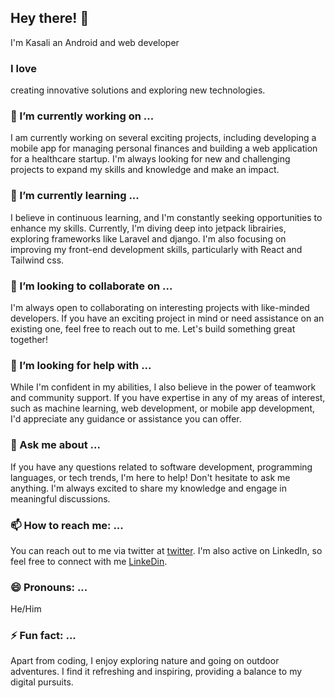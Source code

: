 ## Hey there! 👋

I'm Kasali an Android and web developer
   
### I love
creating innovative solutions and exploring new technologies. 
### 🔭 I’m currently working on ...

I am currently working on several exciting projects, including developing a mobile app for managing personal finances and building a web application for a healthcare startup. I'm always looking for new and challenging projects to expand my skills and knowledge and make an impact.

### 🌱 I’m currently learning ...

I believe in continuous learning, and I'm constantly seeking opportunities to enhance my skills. Currently, I'm diving deep into jetpack librairies, exploring frameworks like Laravel and django. I'm also focusing on improving my front-end development skills, particularly with React and Tailwind css.

### 👯 I’m looking to collaborate on ...

I'm always open to collaborating on interesting projects with like-minded developers. If you have an exciting project in mind or need assistance on an existing one, feel free to reach out to me. Let's build something great together!

### 🤔 I’m looking for help with ...

While I'm confident in my abilities, I also believe in the power of teamwork and community support. If you have expertise in any of my areas of interest, such as machine learning, web development, or mobile app development, I'd appreciate any guidance or assistance you can offer.

### 💬 Ask me about ...

If you have any questions related to software development, programming languages, or tech trends, I'm here to help! Don't hesitate to ask me anything. I'm always excited to share my knowledge and engage in meaningful discussions.

### 📫 How to reach me: ...

You can reach out to me via twitter at [twitter](https://twitter.com/kadev4solutions). I'm also active on LinkedIn, so feel free to connect with me [LinkeDin](https://www.linkedin.com/in/salif-ka/en).

### 😄 Pronouns: ...

He/Him

### ⚡ Fun fact: ...

Apart from coding, I enjoy exploring nature and going on outdoor adventures. I find it refreshing and inspiring, providing a balance to my digital pursuits.


